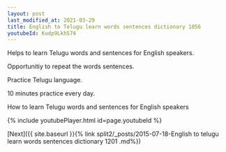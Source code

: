 ```yaml
---
layout: post
last_modified_at: 2021-03-29
title: English to Telugu learn words sentences dictionary 1056 
youtubeId: Kudp9Lkh574
---
```

 
 
Helps to learn Telugu words and sentences for English speakers.

Opportunitiy to repeat the words sentences. 

Practice Telugu language. 
 
10 minutes practice every day. 
 
How to learn Telugu words and sentences for English speakers 
 
{% include youtubePlayer.html id=page.youtubeId %}
 
 
[Next]({{ site.baseurl }}{% link  split2/_posts/2015-07-18-English to telugu learn words sentences dictionary 1201 .md%})
 
